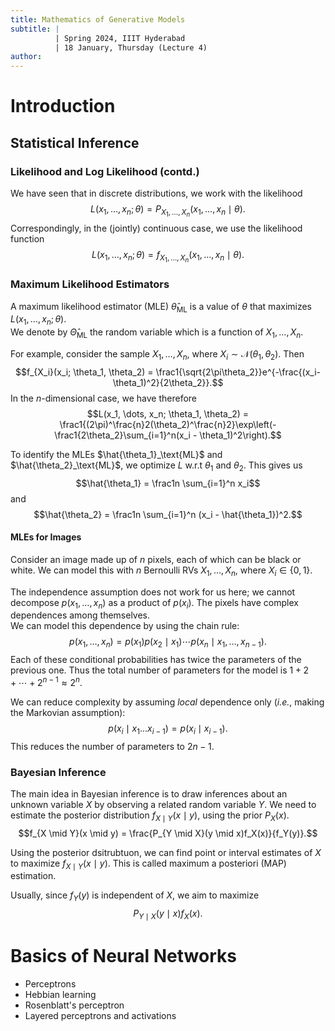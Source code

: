 ```yaml
---
title: Mathematics of Generative Models
subtitle: |
          | Spring 2024, IIIT Hyderabad
          | 18 January, Thursday (Lecture 4)
author:
---
```


# Introduction
## Statistical Inference
### Likelihood and Log Likelihood (contd.)
We have seen that in discrete distributions, we work with the likelihood
$$L(x_1, \dots, x_n; \theta) = P_{X_1, \dots, X_n}(x_1, \dots, x_n \mid \theta).$$
Correspondingly, in the (jointly) continuous case, we use the likelihood function
$$L(x_1, \dots, x_n; \theta) = f_{X_1, \dots, X_n}(x_1, \dots, x_n \mid \theta).$$

### Maximum Likelihood Estimators
A maximum likelihood estimator (MLE) $\hat{\theta}_\text{ML}$ is a value of $\theta$ that maximizes $L(x_1, \dots, x_n; \theta)$.  
We denote by $\hat{\Theta}_\text{ML}$ the random variable which is a function of $X_1, \dots, X_n$.

For example, consider the sample $X_1, \dots, X_n$, where $X_i \sim \mathcal{N}(\theta_1, \theta_2)$. Then
$$f_{X_i}(x_i; \theta_1, \theta_2) = \frac1{\sqrt{2\pi\theta_2}}e^{-\frac{(x_i-\theta_1)^2}{2\theta_2}}.$$
In the $n$-dimensional case, we have therefore
$$L(x_1, \dots, x_n; \theta_1, \theta_2) = \frac1{(2\pi)^\frac{n}2(\theta_2)^\frac{n}2}\exp\left(-\frac1{2\theta_2}\sum_{i=1}^n(x_i - \theta_1)^2\right).$$

To identify the MLEs $\hat{\theta_1}_\text{ML}$ and $\hat{\theta_2}_\text{ML}$, we optimize $L$ w.r.t $\theta_1$ and $\theta_2$. This gives us
$$\hat{\theta_1} = \frac1n \sum_{i=1}^n x_i$$
and
$$\hat{\theta_2} = \frac1n \sum_{i=1}^n (x_i - \hat{\theta_1})^2.$$

#### MLEs for Images
Consider an image made up of $n$ pixels, each of which can be black or white. We can model this with $n$ Bernoulli RVs $X_1, \dots, X_n$, where $X_i \in \{0, 1\}$.

The independence assumption does not work for us here; we cannot decompose $p(x_1, \dots, x_n)$ as a product of $p(x_i)$. The pixels have complex dependences among themselves.  
We can model this dependence by using the chain rule:
$$p(x_1, \dots, x_n) = p(x_1)p(x_2 \mid x_1) \cdots p(x_n \mid x_1, \dots, x_{n-1}).$$
Each of these conditional probabilities has twice the parameters of the previous one. Thus the total number of parameters for the model is $1 + 2 + \cdots + 2^{n-1} \approx 2^n$.

We can reduce complexity by assuming *local* dependence only (*i.e.*, making the Markovian assumption):
$$p(x_i \mid x_1 \dots x_{i-1}) = p(x_i \mid x_{i-1}).$$
This reduces the number of parameters to $2n-1$.

### Bayesian Inference
The main idea in Bayesian inference is to draw inferences about an unknown variable $X$ by observing a related random variable $Y$. We need to estimate the posterior distribution $f_{X \mid Y}(x \mid y)$, using the prior $P_X(x)$.
$$f_{X \mid Y}(x \mid y) = \frac{P_{Y \mid X}(y \mid x)f_X(x)}{f_Y(y)}.$$

Using the posterior dsitrubtuon, we can find point or interval estimates of $X$ to maximize $f_{X \mid Y}(x \mid y)$. This is called maximum a posteriori (MAP) estimation.

Usually, since $f_Y(y)$ is independent of $X$, we aim to maximize
$$P_{Y \mid X}(y \mid x)f_X(x).$$

# Basics of Neural Networks
* Perceptrons
* Hebbian learning
* Rosenblatt's perceptron
* Layered perceptrons and activations